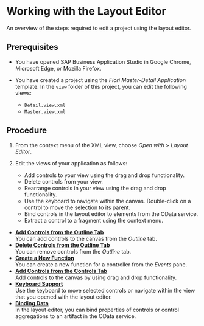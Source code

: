 <!-- loio8fbbaad310eb4712a5d8169331106b25 -->

# Working with the Layout Editor

An overview of the steps required to edit a project using the layout editor.



<a name="loio8fbbaad310eb4712a5d8169331106b25__prereq_wxp_lqs_vnb"/>

## Prerequisites

-   You have opened SAP Business Application Studio in Google Chrome, Microsoft Edge, or Mozilla Firefox.

-   You have created a project using the *Fiori Master-Detail Application* template. In the `view` folder of this project, you can edit the following views:

    -   `Detail.view.xml`
    -   `Master.view.xml`



<a name="loio8fbbaad310eb4712a5d8169331106b25__steps_xxp_lqs_vnb"/>

## Procedure

1.  From the context menu of the XML view, choose *Open with* \> *Layout Editor*.

2.  Edit the views of your application as follows:

    -   Add controls to your view using the drag and drop functionality.
    -   Delete controls from your view.
    -   Rearrange controls in your view using the drag and drop functionality.
    -   Use the keyboard to navigate within the canvas. Double-click on a control to move the selection to its parent.
    -   Bind controls in the layout editor to elements from the OData service.
    -   Extract a control to a fragment using the context menu.

-   **[Add Controls from the Outline Tab](Add_Controls_from_the_Outline_Tab_1cf5a5b.md)**  
You can add controls to the canvas from the *Outline* tab.
-   **[Delete Controls from the Outline Tab](Delete_Controls_from_the_Outline_Tab_04ad947.md)**  
You can remove controls from the *Outline* tab.
-   **[Create a New Function](Create_a_New_Function_b9cfeb1.md)**  
You can create a new function for a controller from the *Events* pane.
-   **[Add Controls from the Controls Tab](Add_Controls_from_the_Controls_Tab_82d8438.md)**  
Add controls to the canvas by using drag and drop functionality.
-   **[Keyboard Support](Keyboard_Support_55caf37.md)**  
Use the keyboard to move selected controls or navigate within the view that you opened with the layout editor.
-   **[Binding Data](Binding_Data_c24e9c4.md)**  
In the layout editor, you can bind properties of controls or control aggregations to an artifact in the OData service.

